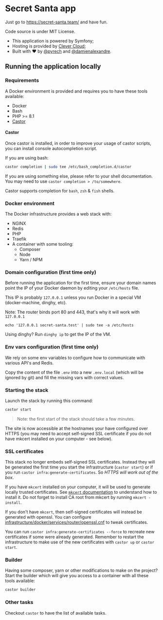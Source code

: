 # Secret Santa app

Just go to https://secret-santa.team/ and have fun.

Code source is under MIT License.

- This application is powered by Symfony;
- Hosting is provided by [Clever Cloud](https://www.clever-cloud.com/);
- Built with ♥ by [@pyrech](https://github.com/pyrech) and [@damienalexandre](https://github.com/damienalexandre).

## Running the application locally

### Requirements

A Docker environment is provided and requires you to have these tools available:

* Docker
* Bash
* PHP >= 8.1
* [Castor](https://github.com/jolicode/castor#installation)

#### Castor

Once castor is installed, in order to improve your usage of castor scripts, you
can install console autocompletion script.

If you are using bash:

```bash
castor completion | sudo tee /etc/bash_completion.d/castor
```

If you are using something else, please refer to your shell documentation. You
may need to use `castor completion > /to/somewhere`.

Castor supports completion for `bash`, `zsh` & `fish` shells.

### Docker environment

The Docker infrastructure provides a web stack with:
- NGINX
- Redis
- PHP
- Traefik
- A container with some tooling:
  - Composer
  - Node
  - Yarn / NPM

### Domain configuration (first time only)

Before running the application for the first time, ensure your domain names
point the IP of your Docker daemon by editing your `/etc/hosts` file.

This IP is probably `127.0.0.1` unless you run Docker in a special VM (docker-machine, dinghy, etc).

Note: The router binds port 80 and 443, that's why it will work with `127.0.0.1`

```
echo '127.0.0.1 secret-santa.test' | sudo tee -a /etc/hosts
```

Using dinghy? Run `dinghy ip` to get the IP of the VM.

### Env vars configuration (first time only)

We rely on some env variables to configure how to communicate with various
API's and Redis.

Copy the content of the file `.env` into a new `.env.local` (which will be
ignored by git) and fill the missing vars with correct values.

### Starting the stack

Launch the stack by running this command:

```bash
castor start
```

> Note: the first start of the stack should take a few minutes.

The site is now accessible at the hostnames your have configured over HTTPS
(you may need to accept self-signed SSL certificate if you do not have mkcert
installed on your computer - see below).

### SSL certificates

This stack no longer embeds self-signed SSL certificates. Instead they will be
generated the first time you start the infrastructure (`castor start`) or if you
run `castor infra:generate-certificates`. So *HTTPS will work out of the box*.

If you have `mkcert` installed on your computer, it will be used to generate
locally trusted certificates. See [`mkcert` documentation](https://github.com/FiloSottile/mkcert#installation)
to understand how to install it. Do not forget to install CA root from mkcert
by running `mkcert -install`.

If you don't have `mkcert`, then self-signed certificates will instead be
generated with openssl. You can configure [infrastructure/docker/services/router/openssl.cnf](infrastructure/docker/services/router/openssl.cnf)
to tweak certificates.

You can run `castor infra:generate-certificates --force` to recreate new certificates
if some were already generated. Remember to restart the infrastructure to make
use of the new certificates with `castor up` or `castor start`.

### Builder

Having some composer, yarn or other modifications to make on the project?
Start the builder which will give you access to a container with all these
tools available:

```bash
castor builder
```

### Other tasks

Checkout `castor` to have the list of available tasks.
